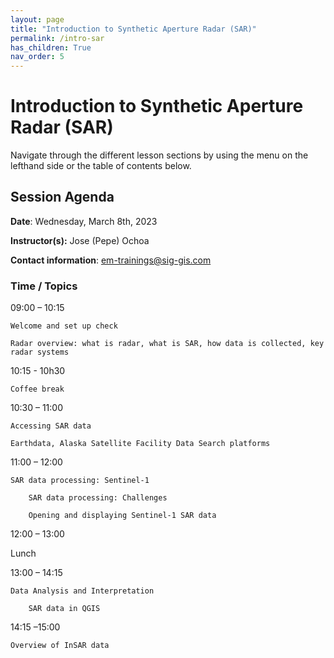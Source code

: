 ```yaml
---
layout: page
title: "Introduction to Synthetic Aperture Radar (SAR)"
permalink: /intro-sar
has_children: True
nav_order: 5
---
```


# Introduction to Synthetic Aperture Radar (SAR)
Navigate through the different lesson sections by using the menu on the lefthand side or the table of contents below.

## Session Agenda
**Date**: Wednesday, March 8th, 2023

**Instructor(s):** Jose (Pepe) Ochoa

**Contact information**: [em-trainings@sig-gis.com](em-trainings@sig-gis.com)

### Time / Topics
09:00 – 10:15
	
    Welcome and set up check

    Radar overview: what is radar, what is SAR, how data is collected, key radar systems

10:15 - 10h30
	
    Coffee break

10:30 – 11:00
	
    Accessing SAR data

    Earthdata, Alaska Satellite Facility Data Search platforms

11:00 – 12:00
	
    SAR data processing: Sentinel-1

        SAR data processing: Challenges

        Opening and displaying Sentinel-1 SAR data

12:00 – 13:00
	
Lunch

13:00 – 14:15
	
    Data Analysis and Interpretation

        SAR data in QGIS

14:15 –15:00
	
    Overview of InSAR data